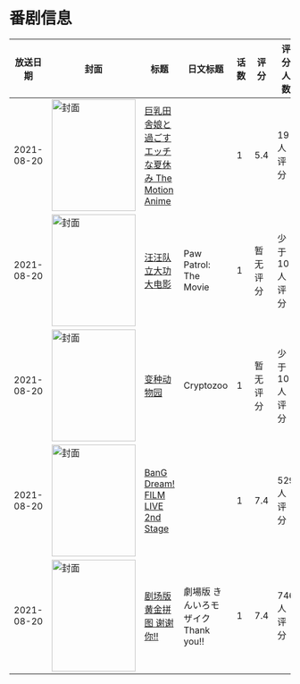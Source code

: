 # 番剧信息

|放送日期|封面|标题|日文标题|话数|评分|评分人数|
|---|---|---|---|---|---|---|
|2021-08-20|<img src="https://bangumi.tv/img/no_icon_subject.png" alt="封面" style="width:150px;height:200px;object-fit:cover;">|[巨乳田舎娘と過ごすエッチな夏休み The Motion Anime](https://bangumi.tv/subject/354290)||1|5.4|19人评分|
|2021-08-20|<img src="https://lain.bgm.tv/pic/cover/c/d9/11/363854_00I8r.jpg" alt="封面" style="width:150px;height:200px;object-fit:cover;">|[汪汪队立大功大电影](https://bangumi.tv/subject/363854)|Paw Patrol: The Movie|1|暂无评分|少于10人评分|
|2021-08-20|<img src="https://lain.bgm.tv/pic/cover/c/76/a5/350178_qt0Fq.jpg" alt="封面" style="width:150px;height:200px;object-fit:cover;">|[变种动物园](https://bangumi.tv/subject/350178)|Cryptozoo|1|暂无评分|少于10人评分|
|2021-08-20|<img src="https://lain.bgm.tv/pic/cover/c/58/c6/302228_llI4g.jpg" alt="封面" style="width:150px;height:200px;object-fit:cover;">|[BanG Dream! FILM LIVE 2nd Stage](https://bangumi.tv/subject/302228)||1|7.4|529人评分|
|2021-08-20|<img src="https://lain.bgm.tv/pic/cover/c/e1/7c/302373_jHFzJ.jpg" alt="封面" style="width:150px;height:200px;object-fit:cover;">|[剧场版 黄金拼图 谢谢你!!](https://bangumi.tv/subject/302373)|劇場版 きんいろモザイクThank you!!|1|7.4|746人评分|

